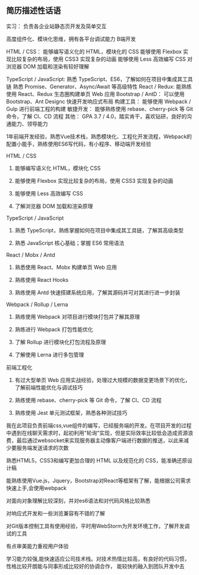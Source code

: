 <!--
 * @Author: your name
 * @Date: 2021-10-16 18:09:36
 * @LastEditTime: 2021-10-23 14:46:56
 * @LastEditors: Please set LastEditors
 * @Description: In User Settings Edit
 * @FilePath: /grammyli/plan/README.md
-->
## 简历描述性话语
实习：
负责各企业站静态页开发及简单交互


高度组件化、模块化思维，拥有各平台调试能力
B端开发

HTML / CSS：
能够编写语义化的 HTML，模块化的 CSS
能够使用 Flexbox 实现比较复杂的布局，使用 CSS3 实现复杂的动画
能够使用 Less 高效编写 CSS
对浏览器 DOM 加载和渲染有较好理解

 TypeScript / JavaScript:
熟悉 TypeScript、ES6，了解如何在项目中集成其工具链
熟悉 Promise、Generator、Async/Await 等高级特性
 React / Redux: 能熟练使用 React、Redux 生态圈构建单页 Web 应用
 Bootstrap / AntD： 可以使用 Bootstrap、Ant Designc 快速开发响应式布局
 构建工具： 能够使用 Webpack / Gulp 进行前端工程的构建
 敏捷开发： 能够熟练使用 rebase、cherry-pick 等 Git 命令，了解 CI、CD 流程
 其他： GPA 3.7 / 4.0，踏实肯干，喜欢钻研，良好的沟通能力、领导能力


1年前端开发经验，熟悉Vue技术栈，熟悉模块化、工程化开发流程，Webpack的配置小能手，熟练使用ES6写代码，有小程序、移动端开发经验


HTML / CSS
1. 能够编写语义化 HTML，模块化 CSS

2. 能够使用 Flexbox 实现比较复杂的布局，使用 CSS3 实现复杂的动画

3. 能够使用 Less 高效编写 CSS

4. 了解浏览器 DOM 加载和渲染原理

TypeScript / JavaScript
1. 熟悉 TypeScript，熟练掌握如何在项目中集成其工具链，了解其高级类型

2. 熟悉 JavaScript 核心基础；掌握 ES6 常用语法

React / Mobx / Antd
1. 熟悉使用 React、Mobx 构建单页 Web 应用

2. 熟练使用 React Hooks

3. 熟练使用 Antd 快速搭建系统应用，了解其源码并可对其进行进一步封装

Webpack / Rollup / Lerna
1. 熟练使用 Webpack 对项目进行模块打包并了解其原理

2. 熟练进行 Webpack 打包性能优化

3. 了解 Rollup 进行模块化打包流程及原理

4. 了解使用 Lerna 进行多包管理

前端工程化
1. 有过大型单页 Web 应用实战经验，处理过大规模的数据变更场景下的优化，了解前端性能优化与调试技巧

2. 熟练使用 rebase、cherry-pick 等 Git 命令，了解 CI、CD 流程

3. 熟练使用 Jest 单元测试框架，熟悉各种测试技巧


我在此项目负责前端css,vue组件的编写，已经服务端的开发。在项目开发的过程中遇到在线聊天需求时，起初利用"轮询"实现，但是实际效率比较低会造成资源浪费，最后通过websocket来实现服务器主动像客户端进行数据的推送，以此来减少要服务端发送请求的次数

熟悉HTML5，CSS3和编写更加合理的 HTML 以及规范化的 CSS，能准确还原设计稿

能熟练使用Vue.js，Jquery，Bootstrap对React等框架有了解，能根据公司需求快速上手,会使用webpack

对面向对象理解比较深刻，并对es6语法和对代码风格比较熟悉

对响应式开发和一些浏览兼容有不错的了解

对Git版本控制工具有使用经验，平时用WebStorm为开发环境工作，了解开发调试的工具

有点审美能力重视用户体验


学习能力较强,能快速适应公司技术栈。对技术热情比较高，有良好的代码习惯，性格比较开朗能与同事形成比较好的协调合作， 能较快的融入到团队开发中去